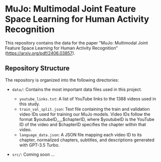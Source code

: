 # MuJo: Multimodal Joint Feature Space Learning for Human Activity Recognition

This repository contains the data for the paper "MuJo: Multimodal Joint Feature Space Learning for Human Activity Recognition" (https://arxiv.org/pdf/2406.03857).

## Repository Structure

The repository is organized into the following directories:

- `data/`: Contains the most important data files used in this project.
  - `youtube_links.txt`: A list of YouTube links to the 1388 videos used in this study.
  - `train_val_split.json`: Text file containing the train and validation video IDs used for training our MuJo models. Video IDs follow the format $youtubeID___$chapterID, where $youtubeID is the YouTube ID of the video and $chapterID specifies the chapter within that video.
  - `language_data.json`: A JSON file mapping each video ID to its chapter, normalized chapters, subtitles, and descriptions generated with GPT-3.5 Turbo.

- `src/`: Coming soon ...

